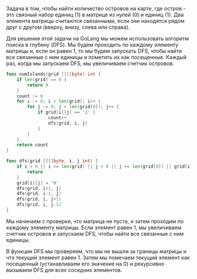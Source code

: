 Задача в том, чтобы найти количество островов на карте, где остров - это связный набор единиц (1) в матрице из нулей (0) и единиц (1). Два элемента матрицы считаются связанными, если они находятся рядом друг с другом (вверху, внизу, слева или справа).

Для решения этой задачи на GoLang мы можем использовать алгоритм поиска в глубину (DFS). Мы будем проходить по каждому элементу матрицы и, если он равен 1, то мы будем запускать DFS, чтобы найти все связанные с ним единицы и пометить их как посещенные. Каждый раз, когда мы запускаем DFS, мы увеличиваем счетчик островов.

```go
func numIslands(grid [][]byte) int {
    if len(grid) == 0 {
        return 0
    }
    count := 0
    for i := 0; i < len(grid); i++ {
        for j := 0; j < len(grid[0]); j++ {
            if grid[i][j] == '1' {
                count++
                dfs(grid, i, j)
            }
        }
    }
    return count
}

func dfs(grid [][]byte, i, j int) {
    if i < 0 || i >= len(grid) || j < 0 || j >= len(grid[0]) || grid[i][j] == '0' {
        return
    }
    grid[i][j] = '0'
    dfs(grid, i+1, j)
    dfs(grid, i-1, j)
    dfs(grid, i, j+1)
    dfs(grid, i, j-1)
}
```

Мы начинаем с проверки, что матрица не пуста, и затем проходим по каждому элементу матрицы. Если элемент равен 1, мы увеличиваем счетчик островов и запускаем DFS, чтобы найти все связанные с ним единицы.

В функции DFS мы проверяем, что мы не вышли за границы матрицы и что текущий элемент равен 1. Затем мы помечаем текущий элемент как посещенный (устанавливаем его значение на 0) и рекурсивно вызываем DFS для всех соседних элементов.
